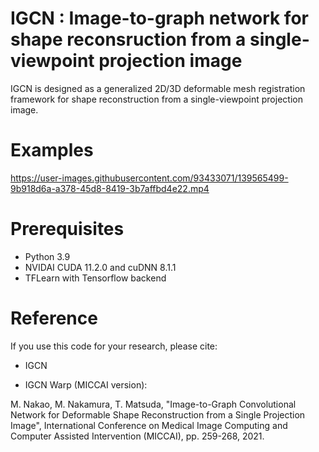 # IGCN : Image-to-graph network for shape reconsruction from a single-viewpoint projection image
IGCN is designed as a generalized 2D/3D deformable mesh registration framework for shape reconstruction from a single-viewpoint projection image. 


# Examples
https://user-images.githubusercontent.com/93433071/139565499-9b918d6a-a378-45d8-8419-3b7affbd4e22.mp4

# Prerequisites
- Python 3.9
- NVIDAI CUDA 11.2.0 and cuDNN 8.1.1
- TFLearn with Tensorflow backend

# Reference
If you use this code for your research, please cite:

- IGCN


- IGCN Warp (MICCAI version): 

M. Nakao, M. Nakamura, T. Matsuda, "Image-to-Graph Convolutional Network for Deformable Shape Reconstruction from a Single Projection Image", International Conference on Medical Image Computing and Computer Assisted Intervention (MICCAI), pp. 259-268, 2021.

